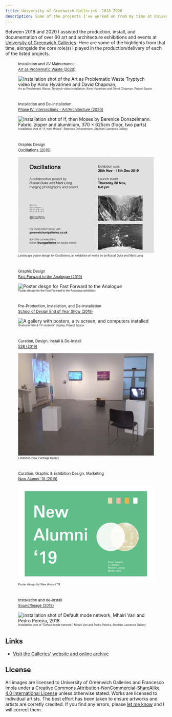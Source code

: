 ```yaml
---
title: University of Greenwich Galleries, 2018-2020
description: Some of the projects I've worked on from my time at University of Greenwich Galleries
---
```

<style>
    .split-layout img {
        margin-top: 1em;
    }

    figcaption {
        font-size: 0.6em;
        margin-bottom: 4em;
    }
</style>

Between 2018 and 2020 I assisted the production, install, and documentation of over 60 art and architecture exhibitions
and events at [University of Greenwich Galleries](https://www.greenwichunigalleries.co.uk/). Here are some of the
highlights from that time, alongside the core role(s) I played in the production/delivery of each of the listed projects.

<div class="split-layout">
    <figure style="flex: 1.7778">
        <small>Installation and AV Maintenance<br><a
                href="http://www.greenwichunigalleries.co.uk/sound-image-2018-exhibition/" target="_blank" rel="noopener noreferrer">Art as Problematic Waste
                (2020)</a></small>
        <img src="assets/greenwichgal/art_as_problematic_waste.png"
            alt="Installation shot of the Art as Problematic Waste Tryptych video by Aimo Hyvärinen and David Chapman," loading="lazy">
        <figcaption>Art as Problematic Waste, Tryptych video installation, Aimo Hyvärinen and David Chapman, Project Space</figcaption>
    </figure>
    <figure style="flex: 1.5001">
        <small>Installation and De-installation<br><a href="http://www.greenwichunigalleries.co.uk/phase-iv/" target="_blank" rel="noopener noreferrer">Phase IV:
                Intersections - Art/Architecture (2020)</a></small>
        <img src="assets/greenwichgal/phase_IV.jpg"
            alt="Installation shot of if, then Moses by Berenice Donszelmann. Fabric, zipper and aluminium, 370 × 625cm (floor, two parts)"
            loading="lazy">
        <figcaption>Installation shot of "if, then Moses", Berenice Donszelmann, Stephen Lawrence Gallery</figcaption>
    </figure>
</div>

<div class="split-layout">
    <figure style="flex: 1.4149">
        <small>Graphic Design<br><a href="http://www.greenwichunigalleries.co.uk/oscillations/" rel="noopener noreferrer">Oscillations
                (2019)</a></small>
        <img src="assets/greenwichgal/Oscillations.jpg"
            alt="Landscape poster for Oscillations, an exhibition by Russel Duke and Mark Long" loading="lazy">
        <figcaption>Landscape poster design for Oscillations, an exhibition of works by by Russel Duke and Mark Long
        </figcaption>
    </figure>
    <figure style="flex: 0.7063">
        <small>Graphic Design<br><a href="http://www.greenwichunigalleries.co.uk/fast-forward-to-the-analogue/" target="_blank" rel="noopener noreferrer">Fast
                Forward to the Analogue (2019)</a></small>
        <img src="assets/greenwichgal/fftta-poster.jpg" alt="Poster desgn for Fast Forward to the Analogue"
            loading="lazy">
        <figcaption>Poster design for the Fast Forward to the Analogue exhibition</figcaption>
    </figure>
</div>

<div class="split-layout">
    <figure style="flex: 1.5">
        <small>Pre-Production, Installation, and De-installation<br><a href="http://www.greenwichunigalleries.co.uk/end-of-year-show-2019/" target="_blank" rel="noopener noreferrer">School of Design End of Year Show (2019)</a></small>
        <img src="assets/greenwichgal/end_of_year_show_2019.jpg"
            alt="A gallery with posters, a tv screen, and computers installed" loading="lazy">
        <figcaption>Graduate Film & TV students' display, Project Space</figcaption>
    </figure>
    <figure style="flex: 1.3333">
        <small>Curation, Design, Install & De-Install<br><a href="http://www.greenwichunigalleries.co.uk/fivetoeight/" target="_blank" rel="noopener noreferrer">528 (2019)</a></small>
        <img src="assets/greenwichgal/528.jpg" alt="Photograph of works installed in 528 as seen from the entrance of the Heritage Gallery"
            loading="lazy">
        <figcaption>Exhibition view, Heritage Gallery</figcaption>
    </figure>
</div>

<div class="split-layout">
    <figure style="flex: 1.4186">
        <small>Curation, Graphic & Exhibition Design, Marketing<br><a href="/new-alumni" class="internal-link">New Alumni '19 (2019)</a></small>
        <img src="assets/greenwichgal/new_alumni.jpg"
            alt="Poster design for New Alumni '19" loading="lazy">
        <figcaption>Poster design for New Alumni '19</figcaption>
    </figure>
    <figure style="flex: 1.4997">
    <small>Installation and de-install<br><a
            href="http://www.greenwichunigalleries.co.uk/sound-image-2018-exhibition/" target="_blank" rel="noopener noreferrer">Sound/Image (2018)</a></small>
    <img src="assets/greenwichgal/default_mode_network.jpg"
        alt="Installation shot of Default mode network, Mhairi Vari and Pedro Pereira, 2018" loading="lazy">
    <figcaption>Installation shot of "Default mode network", Mhairi Vari and Pedro Pereira, Stephen Lawrence Gallery</figcaption>
</figure>
</div>

## Links
- [Visit the Galleries' website and online archive](http://www.greenwichunigalleries.co.uk/)

## License
All images are licensed to University of Greenwich Galleries and Francesco Imola under a <a rel="license"
    href="http://creativecommons.org/licenses/by-nc-sa/4.0/" target="_blank" rel="noopener noreferrer">Creative Commons
    Attribution-NonCommercial-ShareAlike 4.0 International License</a> unless otherwise stated. Works are licensed to individual artists. The best effort has been taken to ensure artworks and artists are corretly credited. If you find any errors, please <a
    href="mailto:frn.imola@gmail.com?subject=Re%20Credits%20error%20on%20your%20website">let me know</a> and I will
correct them.